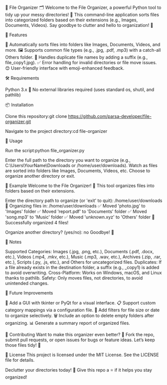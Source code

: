 📁 File Organizer 🗂️
Welcome to the File Organizer, a powerful Python tool to tidy up your messy directories! 🧹 This command-line application sorts files into categorized folders based on their extensions (e.g., Images, Documents, Videos). Say goodbye to clutter and hello to organization! 🚀

🌟 Features

📂 Automatically sorts files into folders like Images, Documents, Videos, and more.
🖼️ Supports common file types (e.g., .jpg, .pdf, .mp3) with a catch-all Others folder.
🔄 Handles duplicate file names by adding a suffix (e.g., file_copy1.jpg).
✅ Error handling for invalid directories or file move issues.
😊 User-friendly interface with emoji-enhanced feedback.


🛠️ Requirements

Python 3.x 🐍
No external libraries required (uses standard os, shutil, and pathlib)


📦 Installation

Clone this repository:git clone https://github.com/parsa-developer/file-organizer.git


Navigate to the project directory:cd file-organizer




🎯 Usage

Run the script:python file_organizer.py


Enter the full path to the directory you want to organize (e.g., C:\Users\YourName\Downloads or /home/user/downloads).
Watch as files are sorted into folders like Images, Documents, Videos, etc.
Choose to organize another directory or exit.


📸 Example
Welcome to the File Organizer! 📁
This tool organizes files into folders based on their extensions.

Enter the directory path to organize (or 'exit' to quit): /home/user/downloads
📂 Organizing files in: /home/user/downloads
✅ Moved 'photo.jpg' to 'Images' folder
✅ Moved 'report.pdf' to 'Documents' folder
✅ Moved 'song.mp3' to 'Music' folder
✅ Moved 'unknown.xyz' to 'Others' folder
🎉 Successfully organized 4 files!

Organize another directory? (yes/no): no
Goodbye! 🚀


🔧 Notes

Supported Categories: Images (.jpg, .png, etc.), Documents (.pdf, .docx, etc.), Videos (.mp4, .mkv, etc.), Music (.mp3, .wav, etc.), Archives (.zip, .rar, etc.), Scripts (.py, .js, etc.), and Others for uncategorized files.
Duplicates: If a file already exists in the destination folder, a suffix (e.g., _copy1) is added to avoid overwriting.
Cross-Platform: Works on Windows, macOS, and Linux thanks to pathlib.
Safety: Only moves files, not directories, to avoid unintended changes.


🚀 Future Improvements

🎨 Add a GUI with tkinter or PyQt for a visual interface.
📋 Support custom category mappings via a configuration file.
🔎 Add filters for file size or date to organize selectively.
🗑️ Include an option to delete empty folders after organizing.
📊 Generate a summary report of organized files.


🤝 Contributing
Want to make this organizer even better? 🌈 Fork the repo, submit pull requests, or open issues for bugs or feature ideas. Let’s keep those files tidy! 💪

📜 License
This project is licensed under the MIT License. See the LICENSE file for details.

Declutter your directories today! 📁 Give this repo a ⭐ if it helps you stay organized!
